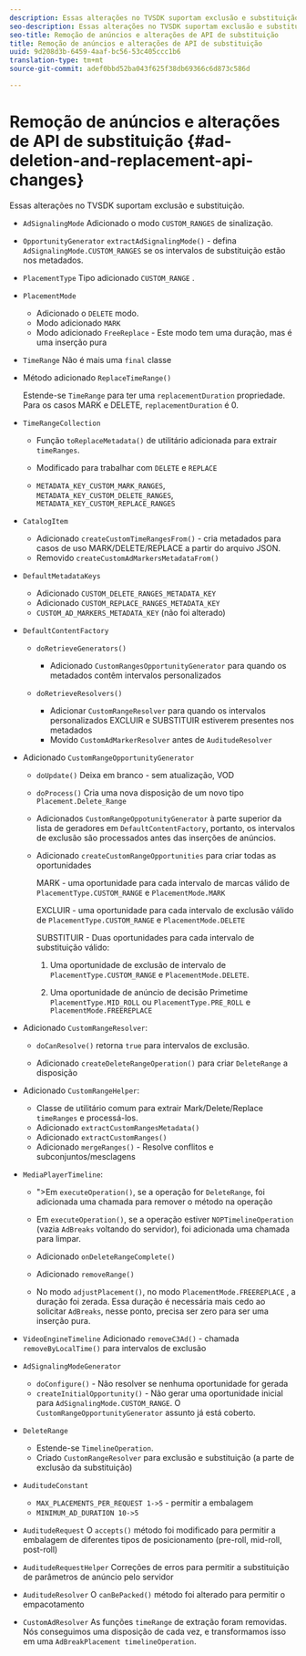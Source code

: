 ```yaml
---
description: Essas alterações no TVSDK suportam exclusão e substituição.
seo-description: Essas alterações no TVSDK suportam exclusão e substituição.
seo-title: Remoção de anúncios e alterações de API de substituição
title: Remoção de anúncios e alterações de API de substituição
uuid: 9d208d3b-6459-4aaf-bc56-53c405ccc1b6
translation-type: tm+mt
source-git-commit: adef0bbd52ba043f625f38db69366c6d873c586d

---
```



# Remoção de anúncios e alterações de API de substituição {#ad-deletion-and-replacement-api-changes}

Essas alterações no TVSDK suportam exclusão e substituição.

* `AdSignalingMode` Adicionado o modo `CUSTOM_RANGES` de sinalização.

* `OpportunityGenerator`  `extractAdSignalingMode()` - defina `AdSignalingMode.CUSTOM_RANGES` se os intervalos de substituição estão nos metadados.

* `PlacementType` Tipo adicionado `CUSTOM_RANGE` .

* `PlacementMode`

   * Adicionado o `DELETE` modo.
   * Modo adicionado `MARK`
   * Modo adicionado `FreeReplace` - Este modo tem uma duração, mas é uma inserção pura

* `TimeRange` Não é mais uma `final` classe

* Método adicionado `ReplaceTimeRange()`

   Estende-se `TimeRange` para ter uma `replacementDuration` propriedade. Para os casos MARK e DELETE, `replacementDuration` é 0.

* `TimeRangeCollection`

   * Função `toReplaceMetadata()` de utilitário adicionada para extrair `timeRanges`.

   * Modificado para trabalhar com `DELETE` e `REPLACE`

   * `METADATA_KEY_CUSTOM_MARK_RANGES`, `METADATA_KEY_CUSTOM_DELETE_RANGES`, `METADATA_KEY_CUSTOM_REPLACE_RANGES`

* `CatalogItem`

   * Adicionado `createCustomTimeRangesFrom()` - cria metadados para casos de uso MARK/DELETE/REPLACE a partir do arquivo JSON.
   * Removido `createCustomAdMarkersMetadataFrom()`

* `DefaultMetadataKeys`

   * Adicionado `CUSTOM_DELETE_RANGES_METADATA_KEY`
   * Adicionado `CUSTOM_REPLACE_RANGES_METADATA_KEY`
   * `CUSTOM_AD_MARKERS_METADATA_KEY` (não foi alterado)

* `DefaultContentFactory`

   * `doRetrieveGenerators()`

      * Adicionado `CustomRangesOpportunityGenerator` para quando os metadados contêm intervalos personalizados
   * `doRetrieveResolvers()`

      * Adicionar `CustomRangeResolver` para quando os intervalos personalizados EXCLUIR e SUBSTITUIR estiverem presentes nos metadados
      * Movido `CustomAdMarkerResolver` antes de `AuditudeResolver`


* Adicionado `CustomRangeOpportunityGenerator`

   * `doUpdate()` Deixa em branco - sem atualização, VOD
   * `doProcess()` Cria uma nova disposição de um novo tipo `Placement.Delete_Range`

   * Adicionados `CustomRangeOppotunityGenerator` à parte superior da lista de geradores em `DefaultContentFactory`, portanto, os intervalos de exclusão são processados antes das inserções de anúncios.

   * Adicionado `createCustomRangeOpportunities` para criar todas as oportunidades

      MARK - uma oportunidade para cada intervalo de marcas válido de `PlacementType.CUSTOM_RANGE` e `PlacementMode.MARK`

      EXCLUIR - uma oportunidade para cada intervalo de exclusão válido de `PlacementType.CUSTOM_RANGE` e `PlacementMode.DELETE`

      SUBSTITUIR - Duas oportunidades para cada intervalo de substituição válido:

      1. Uma oportunidade de exclusão de intervalo de `PlacementType.CUSTOM_RANGE` e `PlacementMode.DELETE`.

      1. Uma oportunidade de anúncio de decisão Primetime `PlacementType.MID_ROLL` ou `PlacementType.PRE_ROLL` e `PlacementMode.FREEREPLACE`

* Adicionado `CustomRangeResolver`:

   * `doCanResolve()` retorna `true` para intervalos de exclusão.

   * Adicionado `createDeleteRangeOperation()` para criar `DeleteRange` a disposição

* Adicionado `CustomRangeHelper`:

   * Classe de utilitário comum para extrair Mark/Delete/Replace `timeRanges` e processá-los.
   * Adicionado `extractCustomRangesMetadata()`
   * Adicionado `extractCustomRanges()`
   * Adicionado `mergeRanges()` - Resolve conflitos e subconjuntos/mesclagens

* `MediaPlayerTimeline`:

   * &quot;>Em `executeOperation()`, se a operação for `DeleteRange`, foi adicionada uma chamada para remover o método na operação

   * Em `executeOperation()`, se a operação estiver `NOPTimelineOperation` (vazia `AdBreaks` voltando do servidor), foi adicionada uma chamada para limpar.

   * Adicionado `onDeleteRangeComplete()`
   * Adicionado `removeRange()`
   * No modo `adjustPlacement()`, no modo `PlacementMode.FREEREPLACE` , a duração foi zerada. Essa duração é necessária mais cedo ao solicitar `AdBreaks`, nesse ponto, precisa ser zero para ser uma inserção pura.

* `VideoEngineTimeline` Adicionado `removeC3Ad()` - chamada `removeByLocalTime()` para intervalos de exclusão

* `AdSignalingModeGenerator`

   * `doConfigure()` - Não resolver se nenhuma oportunidade for gerada
   * `createInitialOpportunity()` - Não gerar uma oportunidade inicial para `AdSignalingMode.CUSTOM_RANGE`. O `CustomRangeOpportunityGenerator` assunto já está coberto.

* `DeleteRange`

   * Estende-se `TimelineOperation`.
   * Criado `CustomRangeResolver` para exclusão e substituição (a parte de exclusão da substituição)

* `AuditudeConstant`

   * `MAX_PLACEMENTS_PER_REQUEST 1->5` - permitir a embalagem
   * `MINIMUM_AD_DURATION 10->5`

* `AuditudeRequest` O `accepts()` método foi modificado para permitir a embalagem de diferentes tipos de posicionamento (pre-roll, mid-roll, post-roll)

* `AuditudeRequestHelper` Correções de erros para permitir a substituição de parâmetros de anúncio pelo servidor

* `AuditudeResolver` O `canBePacked()` método foi alterado para permitir o empacotamento

* `CustomAdResolver` As funções `timeRange` de extração foram removidas. Nós conseguimos uma disposição de cada vez, e transformamos isso em uma `AdBreakPlacement timelineOperation`.

